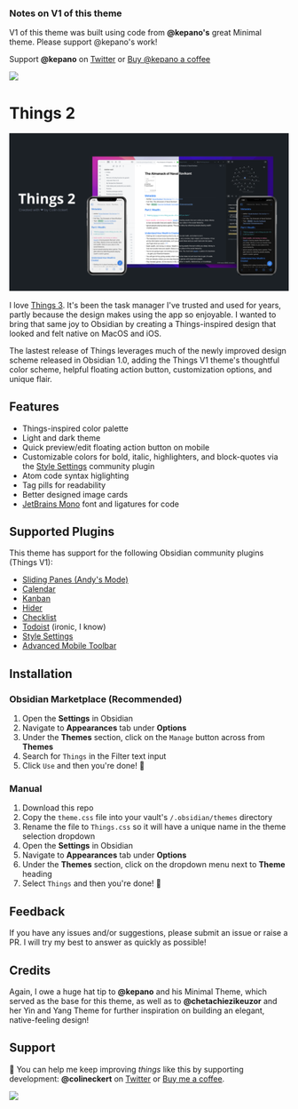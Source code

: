 ### Notes on V1 of this theme

V1 of this theme was built using code from **@kepano's** great Minimal theme. Please support @kepano's work!

Support **@kepano** on [Twitter](https://www.twitter.com/kepano) or [Buy @kepano a coffee](https://www.buymeacoffee.com/kepano)

<a href="https://www.buymeacoffee.com/kepano"><img src="https://img.buymeacoffee.com/button-api/?text=Buy me a coffee&emoji=&slug=kepano&button_colour=5F7FFF&font_colour=ffffff&font_family=Poppins&outline_colour=000000&coffee_colour=FFDD00"></a>

# Things 2

![](assets/main-demo.png)

I love [Things 3](https://culturedcode.com/things/). It's been the task manager I've trusted and used for years, partly because the design makes using the app so enjoyable. I wanted to bring that same joy to Obsidian by creating a Things-inspired design that looked and felt native on MacOS and iOS.

The lastest release of Things leverages much of the newly improved design scheme released in Obsidian 1.0, adding the Things V1 theme's thoughtful color scheme, helpful floating action button, customization options, and unique flair.

## Features

- Things-inspired color palette
- Light and dark theme
- Quick preview/edit floating action button on mobile
- Customizable colors for bold, italic, highlighters, and block-quotes via the [Style Settings](https://github.com/mgmeyers/obsidian-style-settings) community plugin
- Atom code syntax higlighting
- Tag pills for readability
- Better designed image cards
- [JetBrains Mono](https://www.jetbrains.com/lp/mono/) font and ligatures for code

## Supported Plugins

This theme has support for the following Obsidian community plugins (Things V1):

- [Sliding Panes (Andy's Mode)](https://github.com/deathau/sliding-panes-obsidian)
- [Calendar](https://github.com/liamcain/obsidian-calendar-plugin)
- [Kanban](https://github.com/mgmeyers/obsidian-kanban)
- [Hider](https://github.com/kepano/obsidian-hider)
- [Checklist](https://github.com/delashum/obsidian-checklist-plugin)
- [Todoist](https://github.com/jamiebrynes7/obsidian-todoist-plugin) (ironic, I know)
- [Style Settings](https://github.com/mgmeyers/obsidian-style-settings)
- [Advanced Mobile Toolbar](https://github.com/phibr0/obsidian-advanced-toolbar)

## Installation

### Obsidian Marketplace (Recommended)

1. Open the **Settings** in Obsidian
1. Navigate to **Appearances** tab under **Options**
1. Under the **Themes** section, click on the `Manage` button across from **Themes**
1. Search for `Things` in the Filter text input
1. Click `Use` and then you're done! 🎉

### Manual

1. Download this repo
1. Copy the `theme.css` file into your vault's `/.obsidian/themes` directory
1. Rename the file to `Things.css` so it will have a unique name in the theme selection dropdown
1. Open the **Settings** in Obsidian
1. Navigate to **Appearances** tab under **Options**
1. Under the **Themes** section, click on the dropdown menu next to **Theme** heading
1. Select `Things` and then you're done! 🎉

## Feedback

If you have any issues and/or suggestions, please submit an issue or raise a PR. I will try my best to answer as quickly as possible!

## Credits

Again, I owe a huge hat tip to **@kepano** and his Minimal Theme, which served as the base for this theme, as well as to **@chetachiezikeuzor** and her Yin and Yang Theme for further inspiration on building an elegant, native-feeling design!

## Support

🎉 You can help me keep improving _things_ like this by supporting development: **@colineckert** on [Twitter](https://www.twitter.com/colineckert) or [Buy me a coffee](https://www.buymeacoffee.com/colineckert).

<a href="https://www.buymeacoffee.com/colineckert"><img src="https://img.buymeacoffee.com/button-api/?text=Buy me a coffee&emoji=&slug=colineckert&button_colour=5F7FFF&font_colour=ffffff&font_family=Poppins&outline_colour=000000&coffee_colour=FFDD00"></a>
